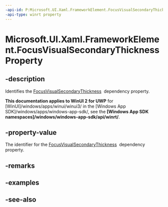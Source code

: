 ```yaml
---
-api-id: P:Microsoft.UI.Xaml.FrameworkElement.FocusVisualSecondaryThicknessProperty
-api-type: winrt property
---
```


<!-- Property syntax
public Windows.UI.Xaml.DependencyProperty FocusVisualSecondaryThicknessProperty { get; }
-->

# Microsoft.UI.Xaml.FrameworkElement.FocusVisualSecondaryThicknessProperty

## -description
Identifies the [FocusVisualSecondaryThickness](frameworkelement_focusvisualsecondarythickness.md)  dependency property.

**This documentation applies to WinUI 2 for UWP** for [WinUI]/windows/apps/winui/winui3/ in the [Windows App SDK]/windows/apps/windows-app-sdk/, see the **[Windows App SDK namespaces]/windows/windows-app-sdk/api/winrt/**.

## -property-value
The identifier for the [FocusVisualSecondaryThickness](frameworkelement_focusvisualsecondarythickness.md)  dependency property.

## -remarks

## -examples

## -see-also

